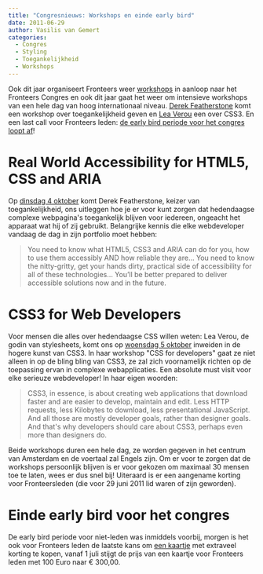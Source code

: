 ```yaml
---
title: "Congresnieuws: Workshops en einde early bird"
date: 2011-06-29
author: Vasilis van Gemert
categories: 
  - Congres
  - Styling
  - Toegankelijkheid
  - Workshops
---
```

Ook dit jaar organiseert Fronteers weer [workshops](http://fronteers.nl/congres/2011/workshops) in aanloop naar het Fronteers Congres en ook dit jaar gaat het weer om intensieve workshops van een hele dag van hoog internationaal niveau. [Derek Featherstone](http://fronteers.nl/blog/2011/06/congres-workshops-einde-early-bird#real-world-accessibility) komt een workshop over toegankelijkheid geven en [Lea Verou](http://fronteers.nl/blog/2011/06/congres-workshops-einde-early-bird#css3-for-web-developers) een over CSS3. En een last call voor Fronteers leden: [de early bird periode voor het congres loopt af](http://fronteers.nl/blog/2011/06/congres-workshops-einde-early-bird#einde-early-bird)!

# Real World Accessibility for HTML5, CSS and ARIA

Op [dinsdag 4 oktober](/congres/2011/workshops/real-world-accessibility-derek-featherstone) komt Derek Featherstone, keizer van toegankelijkheid, ons uitleggen hoe je er voor kunt zorgen dat hedendaagse complexe webpagina's toegankelijk blijven voor iedereen, ongeacht het apparaat wat hij of zij gebruikt. Belangrijke kennis die elke webdeveloper vandaag de dag in zijn portfolio moet hebben:

> You need to know what HTML5, CSS3 and ARIA can do for you, how to use them accessibly AND how reliable they are… You need to know the nitty-gritty, get your hands dirty, practical side of accessibility for all of these technologies… You’ll be better prepared to deliver accessible solutions now and in the future.

# CSS3 for Web Developers

Voor mensen die alles over hedendaagse CSS willen weten: Lea Verou, de godin van stylesheets, komt ons op [woensdag 5 oktober](/congres/2011/workshops/css3-for-web-developers-lea-verou) inweiden in de hogere kunst van CSS3. In haar workshop "CSS for developers" gaat ze niet alleen in op de bling bling van CSS3, ze zal zich voornamelijk richten op de toepassing ervan in complexe webapplicaties. Een absolute must visit voor elke serieuze webdeveloper! In haar eigen woorden:

> CSS3, in essence, is about creating web applications that download faster and are easier to develop, maintain and edit. Less HTTP requests, less Kilobytes to download, less presentational JavaScript. And all those are mostly developer goals, rather than designer goals. And that's why developers should care about CSS3, perhaps even more than designers do.

Beide workshops duren een hele dag, ze worden gegeven in het centrum van Amsterdam en de voertaal zal Engels zijn. Om er voor te zorgen dat de workshops persoonlijk blijven is er voor gekozen om maximaal 30 mensen toe te laten, wees er dus snel bij! Uiteraard is er een aangename korting voor Fronteersleden (die voor 29 juni 2011 lid waren of zijn geworden).

# Einde early bird voor het congres

De early bird periode voor niet-leden was inmiddels voorbij, morgen is het ook voor Fronteers leden de laatste kans om [een kaartje](/congres/2011/tickets) met extraveel korting te kopen, vanaf 1 juli stijgt de prijs van een kaartje voor Fronteers leden met 100 Euro naar € 300,00.
